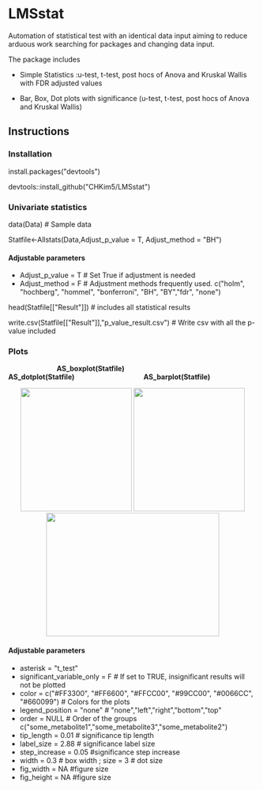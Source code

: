 # LMSstat
Automation of statistical test with an identical data input aiming to reduce arduous work searching for packages and changing data input.

The package includes

* Simple Statistics :u-test, t-test, post hocs of Anova and Kruskal Wallis with FDR adjusted values

* Bar, Box, Dot plots with significance (u-test, t-test, post hocs of Anova and Kruskal Wallis)

## Instructions

### Installation
install.packages("devtools")

devtools::install_github("CHKim5/LMSstat")

### Univariate statistics

data(Data) # Sample data 

Statfile<-Allstats(Data,Adjust_p_value = T, Adjust_method = "BH")
#### Adjustable parameters
* Adjust_p_value = T # Set True if adjustment is needed
* Adjust_method = F # Adjustment methods frequently used. c("holm", "hochberg", "hommel", "bonferroni", "BH", "BY","fdr", "none")

head(Statfile[["Result"]]) # includes all statistical results

write.csv(Statfile[["Result"]],"p_value_result.csv")  # Write csv with all the p-value included

### Plots

&emsp;&emsp;&emsp;&emsp;&emsp;&emsp;&emsp;**AS_boxplot(Statfile)**&emsp;&emsp;&emsp;&emsp;&emsp;&emsp;&emsp;**AS_dotplot(Statfile)**&emsp;&emsp;&emsp;&emsp;&emsp;&emsp;&emsp;&emsp;&emsp;&emsp;**AS_barplot(Statfile)**
<p align="center">
<img src="https://user-images.githubusercontent.com/77651662/125714687-1908d6eb-b2bd-4e25-8ef0-62c24466c32a.png" width="225" height="250">
<img src="https://user-images.githubusercontent.com/77651662/125714704-d7dab67e-03c0-4e35-b86a-36723f7c63de.png" width="225" height="250">
<img src="https://user-images.githubusercontent.com/77651662/125715925-0878ec77-30bf-4859-8e56-316d98b6d520.jpg" width="350" height="250">
</p>

#### Adjustable parameters

* asterisk = "t_test"  
* significant_variable_only = F  # If set to TRUE, insignificant results will not be plotted
* color = c("#FF3300", "#FF6600", "#FFCC00", "#99CC00", "#0066CC", "#660099") # Colors for the plots
* legend_position = "none" #  "none","left","right","bottom","top"
* order = NULL # Order of the groups c("some_metabolite1","some_metabolite3","some_metabolite2")
* tip_length = 0.01 # significance tip length
* label_size = 2.88 # significance label size
* step_increase = 0.05 #significance step increase
* width = 0.3 # box width ; size = 3 # dot size
* fig_width = NA #figure size 
* fig_height = NA #figure size
